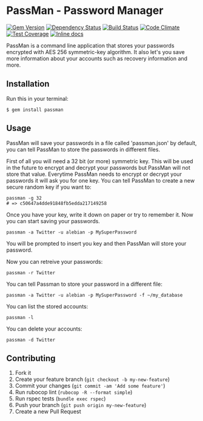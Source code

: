 # PassMan - Password Manager
[![Gem Version](https://badge.fury.io/rb/passman.svg)](https://badge.fury.io/rb/passman)
[![Dependency Status](https://gemnasium.com/badges/github.com/alebian/passman.svg)](https://gemnasium.com/github.com/alebian/passman)
[![Build Status](https://travis-ci.org/alebian/passman.svg)](https://travis-ci.org/alebian/passman)
[![Code Climate](https://codeclimate.com/github/alebian/passman/badges/gpa.svg)](https://codeclimate.com/github/alebian/passman)
[![Test Coverage](https://codeclimate.com/github/alebian/passman/badges/coverage.svg)](https://codeclimate.com/github/alebian/passman/coverage)
[![Inline docs](http://inch-ci.org/github/alebian/passman.svg)](http://inch-ci.org/github/alebian/passman)

PassMan is a command line application that stores your passwords encrypted with AES 256 symmetric-key algorithm. It also let's you save more information about your accounts such as recovery information and more.

## Installation

Run this in your terminal:

    $ gem install passman

## Usage

PassMan will save your passwords in a file called 'passman.json' by default, you can tell PassMan to store  the passwords in different files.

First of all you will need a 32 bit (or more) symmetric key. This will be used in the future to encrypt and decrypt your passwords but PassMan will not store that value. Everytime PassMan needs to encrypt or decrypt your passwords it will ask you for one key. You can tell PassMan to create a new secure random key if you want to:

```
passman -g 32
# => c50647a4dde91848fb5edda217149258
```

Once you have your key, write it down on paper or try to remember it. Now you can start saving your passwords.

```
passman -a Twitter -u alebian -p MySuperPassword
```

You will be prompted to insert you key and then PassMan will store your password.

Now you can retreive your passwords:

```
passman -r Twitter
```

You can tell Passman to store your password in a different file:

```
passman -a Twitter -u alebian -p MySuperPassword -f ~/my_database
```

You can list the stored accounts:

```
passman -l
```

You can delete your accounts:

```
passman -d Twitter
```

## Contributing

1. Fork it
2. Create your feature branch (`git checkout -b my-new-feature`)
3. Commit your changes (`git commit -am 'Add some feature'`)
4. Run rubocop lint (`rubocop -R --format simple`)
5. Run rspec tests (`bundle exec rspec`)
6. Push your branch (`git push origin my-new-feature`)
7. Create a new Pull Request
